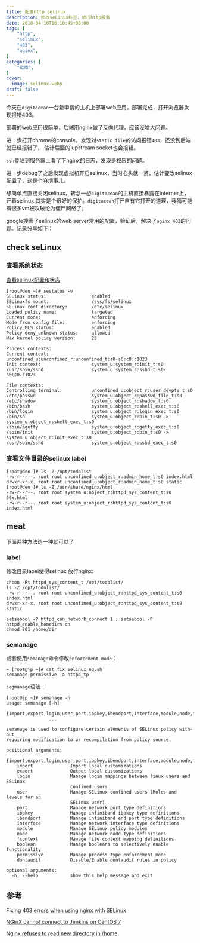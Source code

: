 ```yaml
---
title: 配置http selinux
description: 修改seLinux标签，放行http服务
date: 2018-04-16T16:10:45+08:00
tags: [
    "http",
    "selinux",
    "403",
    "nginx",
]
categories: [
    "运维",
]
cover:
  image: selinux.webp
draft: false
---
```


今天在`digitocean`一台新申请的主机上部署web应用。部署完成，打开浏览器发现报错403。

部署的web应用很简单，后端用nginx做了[反向代理](/posts/nginx-proxy/)，应该没啥大问题。

进一步打开chrome的console，发现对`static file`的访问报错`403`，还没到后端就已经报错了，
估计后面的 upstream socket也会报错。

`ssh`登陆到服务器上看了下nginx的日志，发现是权限的问题。

进一步debug了之后发现虚拟机开启selinux，当时心头就一紧，估计要改selinux配置了，这是个麻烦事儿。

想简单点直接关闭selinux，转念一想`digitocean`的主机直接暴露在interner上，开着selinux 其实是个很好的保护。`digitocean`打开自有它打开的道理，我猜可能有很多vm被攻破沦为僵尸网络了。

google搜索了selinux的web server常用的配置，验证后，解决了`nginx 403`的问题。记录分享如下：

## check seLinux
### 查看系统状态
[查看selinux配置和状态](https://www.centos.org/docs/5/html/5.1/Deployment_Guide/sec-selinux-status-viewing.html)

```shell
[root@deo ~]# sestatus -v
SELinux status:                 enabled
SELinuxfs mount:                /sys/fs/selinux
SELinux root directory:         /etc/selinux
Loaded policy name:             targeted
Current mode:                   enforcing
Mode from config file:          enforcing
Policy MLS status:              enabled
Policy deny_unknown status:     allowed
Max kernel policy version:      28

Process contexts:
Current context:                unconfined_u:unconfined_r:unconfined_t:s0-s0:c0.c1023
Init context:                   system_u:system_r:init_t:s0
/usr/sbin/sshd                  system_u:system_r:sshd_t:s0-s0:c0.c1023

File contexts:
Controlling terminal:           unconfined_u:object_r:user_devpts_t:s0
/etc/passwd                     system_u:object_r:passwd_file_t:s0
/etc/shadow                     system_u:object_r:shadow_t:s0
/bin/bash                       system_u:object_r:shell_exec_t:s0
/bin/login                      system_u:object_r:login_exec_t:s0
/bin/sh                         system_u:object_r:bin_t:s0 -> system_u:object_r:shell_exec_t:s0
/sbin/agetty                    system_u:object_r:getty_exec_t:s0
/sbin/init                      system_u:object_r:bin_t:s0 -> system_u:object_r:init_exec_t:s0
/usr/sbin/sshd                  system_u:object_r:sshd_exec_t:s0

```
### 查看文件目录的selinux label
```shell
[root@deo ]# ls -Z /opt/todolist
-rw-r--r--. root root unconfined_u:object_r:admin_home_t:s0 index.html
drwxr-xr-x. root root unconfined_u:object_r:admin_home_t:s0 static
[root@deo ]# ls -Z /usr/share/nginx/html
-rw-r--r--. root root system_u:object_r:httpd_sys_content_t:s0 50x.html
-rw-r--r--. root root system_u:object_r:httpd_sys_content_t:s0 index.html
```
 
## meat
下面两种方法选一种就可以了
### label
修改目录label使得selinux 放行nginx:
```shell
chcon -Rt httpd_sys_content_t /opt/todolist/
ls -Z /opt/todolist/
-rw-r--r--. root root unconfined_u:object_r:httpd_sys_content_t:s0 index.html
drwxr-xr-x. root root unconfined_u:object_r:httpd_sys_content_t:s0 static

setsebool -P httpd_can_network_connect 1 ; setsebool -P httpd_enable_homedirs on
chmod 701 /home/dir

```

### semanage
或者使用`semanage`命令修改`enforcement mode`：
```shell
~ [root@jp ~]# cat fix_selinux_ng.sh
semanage permissive -a httpd_tp

```
`segmanage`语法：
```shell
[root@jp ~]# semanage -h
usage: semanage [-h]
                {import,export,login,user,port,ibpkey,ibendport,interface,module,node,fcontext,boolean,permissive,dontaudit}
                ...

semanage is used to configure certain elements of SELinux policy with-out
requiring modification to or recompilation from policy source.

positional arguments:
  {import,export,login,user,port,ibpkey,ibendport,interface,module,node,fcontext,boolean,permissive,dontaudit}
    import              Import local customizations
    export              Output local customizations
    login               Manage login mappings between linux users and SELinux
                        confined users
    user                Manage SELinux confined users (Roles and levels for an
                        SELinux user)
    port                Manage network port type definitions
    ibpkey              Manage infiniband ibpkey type definitions
    ibendport           Manage infiniband end port type definitions
    interface           Manage network interface type definitions
    module              Manage SELinux policy modules
    node                Manage network node type definitions
    fcontext            Manage file context mapping definitions
    boolean             Manage booleans to selectively enable functionality
    permissive          Manage process type enforcement mode
    dontaudit           Disable/Enable dontaudit rules in policy

optional arguments:
  -h, --help            show this help message and exit
```

## 参考

[Fixing 403 errors when using nginx with SELinux](https://thecruskit.com/fixing-403-errors-when-using-nginx-with-selinux/)

[NGinX cannot connect to Jenkins on CentOS 7](https://stackoverflow.com/questions/25995060/nginx-cannot-connect-to-jenkins-on-centos-7)

[ Nginx refuses to read new directory in /home](https://serverfault.com/questions/686732/nginx-refuses-to-read-new-directory-in-home)
